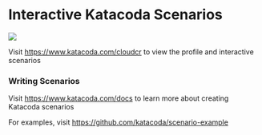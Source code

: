 # Interactive Katacoda Scenarios

[![](http://shields.katacoda.com/katacoda/cloudcr/count.svg)](https://www.katacoda.com/cloudcr "Get your profile on Katacoda.com")

Visit https://www.katacoda.com/cloudcr to view the profile and interactive scenarios

### Writing Scenarios
Visit https://www.katacoda.com/docs to learn more about creating Katacoda scenarios

For examples, visit https://github.com/katacoda/scenario-example
